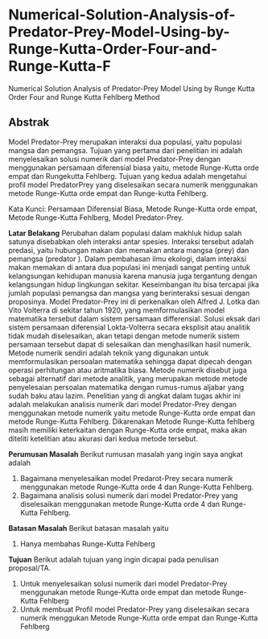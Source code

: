 # Numerical-Solution-Analysis-of-Predator-Prey-Model-Using-by-Runge-Kutta-Order-Four-and-Runge-Kutta-F
Numerical Solution Analysis of Predator-Prey Model Using by Runge Kutta Order Four and Runge Kutta Fehlberg Method

## Abstrak

Model Predator-Prey merupakan interaksi dua populasi, yaitu populasi
mangsa dan pemangsa. Tujuan yang pertama dari penelitian ini adalah menyelesaikan solusi numerik dari model Predator-Prey dengan menggunakan persamaan diferensial biasa yaitu, metode Runge-Kutta orde empat dan Rungekutta Fehlberg. Tujuan yang kedua adalah mengetahui profil model PredatorPrey yang diselesaikan secara numerik menggunakan metode Runge-Kutta
orde empat dan Runge-kutta Fehlberg.

Kata Kunci: Persamaan Diferensial Biasa, Metode Runge-Kutta orde
empat, Metode Runge-Kutta Fehlberg, Model Predator-Prey.

**Latar Belakang**
Perubahan dalam populasi dalam makhluk hidup salah satunya disebabkan
oleh interaksi antar spesies. Interaksi tersebut adalah predasi, yaitu hubungan
makan dan memakan antara mangsa (prey) dan pemangsa (predator ). Dalam pembahasan ilmu ekologi, dalam interaksi makan memakan di antara dua
populasi ini menjadi sangat penting untuk kelangsungan kehidupan manusia
karena manusia juga tergantung dengan kelangsungan hidup lingkungan sekitar. Keseimbangan itu bisa tercapai jika jumlah populasi pemangsa dan
mangsa yang berinteraksi sesuai dengan proposinya. Model Predator-Prey ini
di perkenalkan oleh Alfred J. Lotka dan Vito Volterra di sekitar tahun 1920,
yang memformulasikan model matematika tersebut dalam sistem persamaan
differensial.
Solusi eksak dari sistem persamaan diferensial Lokta-Volterra secara eksplisit atau analitik tidak mudah diselesaikan, akan tetapi dengan metode numerik sistem persamaan tersebut dapat di selesaikan dan menghasilkan hasil
numerik. Metode numerik sendiri adalah teknik yang digunakan untuk memformulasikan persoalan matematika sehingga dapat dipecah dengan operasi perhitungan atau aritmatika biasa. Metode numerik disebut juga sebagai
alternatif dari metode analitik, yang merupakan metode metode penyelesaian persoalan matematika dengan rumus-rumus aljabar yang sudah baku atau
lazim.
Penelitian yang di angkat dalam tugas akhir ini adalah melakukan analisis numerik dari model Predator-Prey dengan menggunakan metode numerik
yaitu metode Runge-Kutta orde empat dan metode Runge-Kutta Fehlberg.
Dikarenakan Metode Runge-Kutta fehlberg masih memiliki keterkaitan dengan Runge-Kutta orde empat, maka akan diteliti ketelitian atau akurasi dari
kedua metode tersebut.

**Perumusan Masalah**
Berikut rumusan masalah yang ingin saya angkat adalah
1. Bagaimana menyelesaikan model Predarot-Prey secara numerik menggunakan metode Runge-Kutta orde 4 dan Runge-Kutta Fehlberg.
2. Bagaimana analisis solusi numerik dari model Predator-Prey yang diselesaikan menggunakan metode Runge-Kutta orde 4 dan Runge-Kutta
Fehlberg.

**Batasan Masalah**
Berikut batasan masalah yaitu
1. Hanya membahas Runge-Kutta Fehlberg

**Tujuan**
Berikut adalah tujuan yang ingin dicapai pada penulisan proposal/TA.
1. Untuk menyelesaikan solusi numerik dari model Predator-Prey menggunakan metode Runge-Kutta orde empat dan metode Runge-Kutta Fehlberg
2. Untuk membuat Profil model Predator-Prey yang diselesaikan secara numerik menggukan Metode Runge-Kutta orde empat dan Runge-Kutta
Fehlberg

